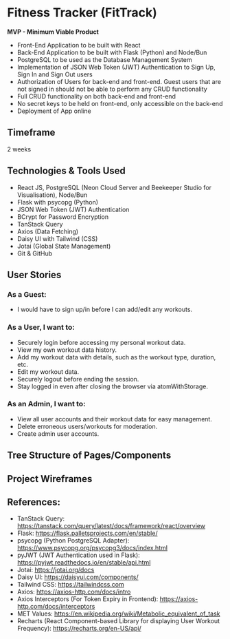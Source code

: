 # Fitness Tracker (FitTrack)

**MVP - Minimum Viable Product**

- Front-End Application to be built with React
- Back-End Application to be built with Flask (Python) and Node/Bun
- PostgreSQL to be used as the Database Management System
- Implementation of JSON Web Token (JWT) Authentication to Sign Up, Sign In and Sign Out users
- Authorization of Users for back-end and front-end. Guest users that are not signed in should not be able to perform any CRUD functionality
- Full CRUD functionality on both back-end and front-end
- No secret keys to be held on front-end, only accessible on the back-end
- Deployment of App online

## Timeframe

2 weeks

## Technologies & Tools Used

- React JS, PostgreSQL (Neon Cloud Server and Beekeeper Studio for Visualisation), Node/Bun
- Flask with psycopg (Python)
- JSON Web Token (JWT) Authentication
- BCrypt for Password Encryption
- TanStack Query
- Axios (Data Fetching)
- Daisy UI with Tailwind (CSS)
- Jotai (Global State Management)
- Git & GitHub

## User Stories

### As a Guest:
- I would have to sign up/in before I can add/edit any workouts.

### As a User, I want to:
- Securely login before accessing my personal workout data.
- View my own workout data history.
- Add my workout data with details, such as the workout type, duration, etc.
- Edit my workout data.
- Securely logout before ending the session.
- Stay logged in even after closing the browser via atomWithStorage.

### As an Admin, I want to:
- View all user accounts and their workout data for easy management.
- Delete erroneous users/workouts for moderation.
- Create admin user accounts.

## Tree Structure of Pages/Components

## Project Wireframes

## References:
- TanStack Query: https://tanstack.com/query/latest/docs/framework/react/overview
- Flask: https://flask.palletsprojects.com/en/stable/
- psycopg (Python PostgreSQL Adapter): https://www.psycopg.org/psycopg3/docs/index.html
- pyJWT (JWT Authentication used in Flask): https://pyjwt.readthedocs.io/en/stable/api.html
- Jotai: https://jotai.org/docs
- Daisy UI: https://daisyui.com/components/
- Tailwind CSS: https://tailwindcss.com
- Axios: https://axios-http.com/docs/intro
- Axios Interceptors (For Token Expiry in Frontend): https://axios-http.com/docs/interceptors
- MET Values: https://en.wikipedia.org/wiki/Metabolic_equivalent_of_task
- Recharts (React Component-based Library for displaying User Workout Frequency): https://recharts.org/en-US/api/